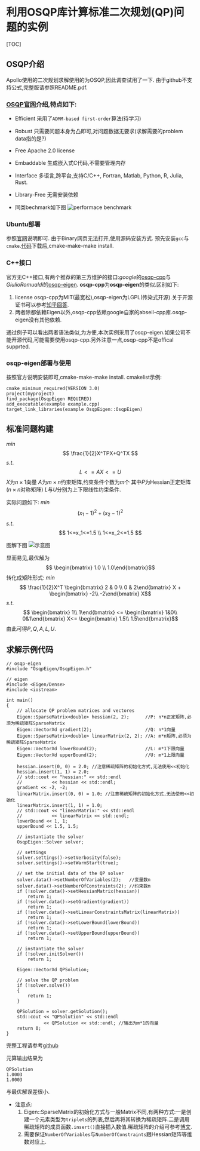 # 利用OSQP库计算标准二次规划(QP)问题的实例
[TOC]
## OSQP介绍
Apollo使用的二次规划求解使用的为OSQP,因此调查试用了一下.
由于github不支持公式,完整版请参照README.pdf.

### [OSQP官网](https://osqp.org/)介绍,特点如下:
* Efficient
采用了`ADMM-based first-order`算法(待学习)
* Robust
只需要问题本身为凸即可,对问题数据无要求(求解需要的problem data指的是?)
* Free
Apache 2.0 license
* Embaddable
生成嵌入式C代码,不需要管理内存
* Interface
多语言,跨平台,支持C/C++, Fortran, Matlab, Python, R, Julia, Rust.
* Library-Free
无需安装依赖

* 同类bechmark如下图
![performace benchmark](performance_profiles.jpg)

### Ubuntu部署
参照[官网](https://osqp.org/docs/get_started/sources.html#build-from-sources)说明即可.
由于Binary网页无法打开,使用源码安装方式.
预先安装`gcc`与`cmake`.[代码](https://github.com/osqp/osqp)下载后,cmake-make-make install.

### C++接口
官方无C++接口,有两个推荐的第三方维护的接口:*google*的[osqp-cpp](https://github.com/google/osqp-cpp)与*GiulioRomualdi*的[osqp-eigen](https://github.com/robotology/osqp-eigen). **osqp-cpp**为**osqp-eigen**的类似.区别如下:
1. license
osqp-cpp为MIT(最宽松),osqp-eigen为LGPL(传染式开源).关于开源证书可以参考[知乎回答](https://zhuanlan.zhihu.com/p/87855729).
2. 两者除都依赖Eigen以外,osqp-cpp依赖google自家的abseil-cpp库.osqp-eigen没有其他依赖.

通过例子可以看出两者语法类似,为方便,本次实例采用了osqp-eigen.如果公司不能开源代码,可能需要使用osqp-cpp.另外注意一点,osqp-cpp不是offical supprted.

### osqp-eigen部署与使用
按照官方说明安装即可,cmake-make-make install.
cmakelist示例:
```
cmake_minimum_required(VERSION 3.0)
project(myproject)
find_package(OsqpEigen REQUIRED)
add_executable(example example.cpp)
target_link_libraries(example OsqpEigen::OsqpEigen)
```

## 标准问题构建
$min$ 
$$  \frac{1}{2}X^TPX+Q^TX $$
$s.t.$ 
$$ L<=AX<=U $$
$X$为$n \times 1$向量
$A$为$m \times n$约束矩阵,约束条件个数为$m$个
其中$P$为Hessian正定矩阵($n\times n$对称矩阵)
$L$与$U$分别为上下限线性约束条件.

实际问题如下:
$min$ 
$$ (x_1-1)^2+(x_2-1)^2$$
$s.t.$ 
$$ 1<=x_1<=1.5 \\ 1<=x_2<=1.5 $$

图解下图
![示意图](osqp_instancec.jpg)

显而易见,最优解为$$ \begin{bmatrix} 1.0 \\ 1.0\end{bmatrix}$$
转化成矩阵形式:
$min$ 
$$ \frac{1}{2}X^T
                \begin{bmatrix}
                        2 & 0 \\
                        0 & 2\end{bmatrix}
                        X + 
                        \begin{bmatrix}
                        -2\\
                        -2\end{bmatrix}
                        X$$
$s.t.$ 
$$ \begin{bmatrix}
        1\\
        1\end{bmatrix}
    <=
    \begin{bmatrix}
        1&0\\
        0&1\end{bmatrix}
    X<=
    \begin{bmatrix}
        1.5\\
        1.5\end{bmatrix}$$
由此可得$P,Q,A,L,U$.

## 求解示例代码
```
// osqp-eigen
#include "OsqpEigen/OsqpEigen.h"

// eigen
#include <Eigen/Dense>
#include <iostream>

int main()
{
    // allocate QP problem matrices and vectores
    Eigen::SparseMatrix<double> hessian(2, 2);      //P: n*n正定矩阵,必须为稀疏矩阵SparseMatrix
    Eigen::VectorXd gradient(2);                    //Q: n*1向量
    Eigen::SparseMatrix<double> linearMatrix(2, 2); //A: m*n矩阵,必须为稀疏矩阵SparseMatrix
    Eigen::VectorXd lowerBound(2);                  //L: m*1下限向量
    Eigen::VectorXd upperBound(2);                  //U: m*1上限向量

    hessian.insert(0, 0) = 2.0; //注意稀疏矩阵的初始化方式,无法使用<<初始化
    hessian.insert(1, 1) = 2.0;
    // std::cout << "hessian:" << std::endl
    //           << hessian << std::endl;
    gradient << -2, -2;
    linearMatrix.insert(0, 0) = 1.0; //注意稀疏矩阵的初始化方式,无法使用<<初始化
    linearMatrix.insert(1, 1) = 1.0;
    // std::cout << "linearMatrix:" << std::endl
    //           << linearMatrix << std::endl;
    lowerBound << 1, 1;
    upperBound << 1.5, 1.5;

    // instantiate the solver
    OsqpEigen::Solver solver;

    // settings
    solver.settings()->setVerbosity(false);
    solver.settings()->setWarmStart(true);

    // set the initial data of the QP solver
    solver.data()->setNumberOfVariables(2);   //变量数n
    solver.data()->setNumberOfConstraints(2); //约束数m
    if (!solver.data()->setHessianMatrix(hessian))
        return 1;
    if (!solver.data()->setGradient(gradient))
        return 1;
    if (!solver.data()->setLinearConstraintsMatrix(linearMatrix))
        return 1;
    if (!solver.data()->setLowerBound(lowerBound))
        return 1;
    if (!solver.data()->setUpperBound(upperBound))
        return 1;

    // instantiate the solver
    if (!solver.initSolver())
        return 1;

    Eigen::VectorXd QPSolution;

    // solve the QP problem
    if (!solver.solve())
    {
        return 1;
    }

    QPSolution = solver.getSolution();
    std::cout << "QPSolution" << std::endl
              << QPSolution << std::endl; //输出为m*1的向量
    return 0;
}
```
完整工程请参考[github](https://github.com/xinchu911/osqp_demo)

元算输出结果为
```
QPSolution
1.0003
1.0003
```
与最优解误差很小.

* 注意点:
  1. Eigen::SparseMatrix的初始化方式与一般Matrix不同,有两种方式:一是创建一个元素类型为`triplets`的列表,然后再将其转换为稀疏矩阵.二是调用稀疏矩阵的成员函数`.insert()`直接插入数值.稀疏矩阵的介绍可参考[博文](http://zhaoxuhui.top/blog/2019/08/28/eigen-note-3.html).
  2. 需要保证`NumberOfVariables`与`NumberOfConstraints`跟Hessian矩阵等维数对应上.